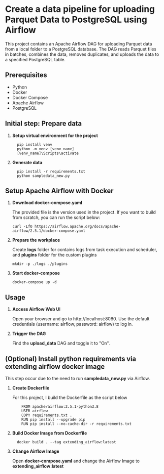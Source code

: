 # Create a data pipeline for uploading Parquet Data to PostgreSQL using Airflow

<p>This project contains an Apache Airflow DAG for uploading Parquet data from a local folder to a PostgreSQL database. The DAG reads Parquet files in batches, combines the data, removes duplicates, and uploads the data to a specified PostgreSQL table.</p>

## Prerequisites
- Python
- Docker
- Docker Compose
- Apache Airflow
- PostgreSQL

## Initial step: Prepare data
<ol>
  <li><strong>Setup virtual environment for the project</strong></li>
      
      pip install venv
      python -m venv [venv_name]
      [venv_name]\Scripts\activate
      
  <li><strong>Generate data</strong></li>

      pip install -r requirements.txt
      python sampledata_new.py
      
</ol>

## Setup Apache Airflow with Docker
<ol>
  <li><strong>Download docker-compose.yaml</strong></li>
    <p> The provided file is the version used in the project. If you want to build from scratch, you can run the script below: </p> 

    curl -LfO https://airflow.apache.org/docs/apache-airflow/2.5.1/docker-compose.yaml

  <li><strong>Prepare the workplace</strong></li>
    <p> Create <strong>logs</strong> folder for contains logs from task execution and scheduler, and <strong>plugins</strong> folder for the custom plugins</p>

    mkdir -p ./logs ./plugins

  <li><strong>Start docker-compose</strong></li>

    docker-compose up -d

</ol>

## Usage
<ol>
  <li><strong>Access Airflow Web UI</strong></li>
    <p>Open your browser and go to http://localhost:8080. Use the default credentials (username: airflow, password: airflow) to log in.</p>

  <li><strong>Trigger the DAG</strong></li>
    <p>Find the <strong>upload_data</strong> DAG and toggle it to "On".</p>
</ol>


## (Optional) Install python requirements via extending airflow docker image
<p> This step occur due to the need to run <strong>sampledata_new.py</strong> via Airflow.</p>
  <ol>
    <li><strong>Create Dockerfile</strong></li>
      <p> For this project, I build the Dockerfile as the script below </p>

        FROM apache/airflow:2.5.1-python3.8
        USER airflow
        COPY requirements.txt .
        RUN pip install --upgrade pip
        RUN pip install --no-cache-dir -r requirements.txt
        
  <li><strong>Build Docker Image from Dockerfile</strong></li>

      docker build . --tag extending_airflow:latest

  <li><strong>Change Airflow Image</strong></li>
    <p>Open <strong>docker-compose.yaml</strong> and change the Airflow Image to <strong>extending_airflow:latest</strong></p>
</ol>
      
